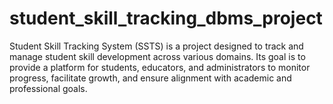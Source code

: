 # student_skill_tracking_dbms_project
 Student Skill Tracking System (SSTS) is a project designed to track and manage student skill development across various domains. Its goal is to provide a platform for students, educators, and administrators to monitor progress, facilitate growth, and ensure alignment with academic and professional goals.
